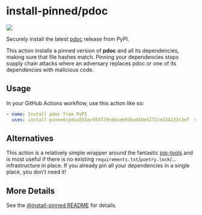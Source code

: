 

# install-pinned/pdoc

![](https://shields.io/badge/python-3.7%20%7C%203.8%20%7C%203.9%20%7C%203.10-blue)

Securely install the latest [pdoc](https://pypi.org/project/pdoc/) release from PyPI.

This action installs a pinned version of **pdoc** and all its dependencies,         making sure that file hashes match. Pinning your dependencies stops supply chain attacks where an adversary         replaces pdoc or one of its dependencies with malicious code.

## Usage

In your GitHub Actions workflow, use this action like so:

```yaml
- name: Install pdoc from PyPI
  uses: install-pinned/pdoc@33ac954729c0dce693bad10e4172ce234232c3ef  # 12.2.0
```

## Alternatives

This action is a relatively simple wrapper around the fantastic [pip-tools](https://pip-tools.rtfd.io)         and is most useful if there is no existing `requirements.txt`/`poetry.lock`/... infrastructure in place.         If you already pin all your dependencies in a single place, you don't need it!

## More Details

See the [@install-pinned README](https://github.com/install-pinned) for details.
